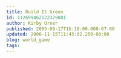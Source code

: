 ```yaml
---
title: Build It Green
id: 112699462122329081
author: Kirby Urner
published: 2005-09-17T16:18:00.000-07:00
updated: 2006-11-15T11:43:02.250-08:00
blog: world_game
tags: 
---
```


